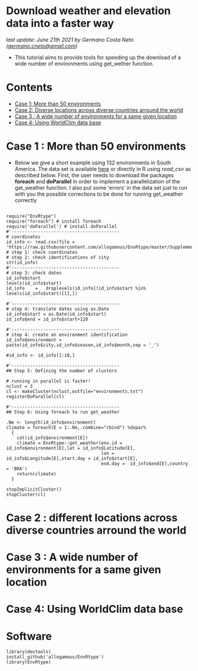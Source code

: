 # Download weather and elevation data into a faster way

*last update: June 21th 2021 by Germano Costa Neto (germano.cneto@gmail.com)*

- This tutorial aims to provide tools for speeding up the download of a wide number of environments using get_wether function.

# Contents

* [Case 1: More than 50 environments](#P1)
* [Case 2: Diverse locations across diverse countries arround the world](#P2)
* [Case 3 : A wide number of environments for a same given location](#P3)
* [Case 4: Using WorldClim data base](#P4)

<div id="P1" />

# Case 1 : More than 50 environments

- Below we give a short example using 132 environments in South America. The data set is available [here](https://github.com/allogamous/EnvRtype/blob/master/Supplementary%20Source%20and%20Data/Brazil_city.csv) or directly in R using *read_csv* as described below. First, the user needs to download the packages **foreach** and **doParallel** in order to implement a parallelization of the get_weather function. I also put some 'errors' in the data set just to run with you the possible corrections to be done for running get_weather correctly

```{r}

require("EnvRtype")
require("foreach") # install foreach
require('doParallel') # install doParallel
#'-----------------------------------------
# coordinates
id_info <- read.csv(file = 'https://raw.githubusercontent.com/allogamous/EnvRtype/master/Supplementary%20Source%20and%20Data/Brazil_city.csv')
# step 1: check coordinates
# step 2: check identifications of city
str(id_info)
#'-----------------------------------------
# step 3: check dates
id_info$start
levels(id_info$start)
id_info    =   droplevels(id_info[!id_info$start %in% levels(id_info$start)[1],])

#'-----------------------------------------
# step 4: translate dates using as.Date
id_info$start = as.Date(id_info$start)
id_info$end = id_info$start+120

#'-----------------------------------------
# step 4: create an environment identification
id_info$environment = paste(id_info$city,id_info$season,id_info$month,sep = '_')

#id_info <- id_info[1:10,]

#'-----------------------------------------
## Step 5: Defining the number of clusters

# running in parallel is faster!
nclust = 3
cl <- makeCluster(nclust,outfile="environments.txt")
registerDoParallel(cl)

#'-----------------------------------------
## Step 6: Using foreach to run get_weather

.Ne <- length(id_info$environment)
climate = foreach(E = 1:.Ne,.combine="rbind") %dopar% 
  {
    cat(id_info$environment[E])
    climate = EnvRtype::get_weather(env.id = id_info$environment[E],lat = id_info$Latitude[E],
                                    lon = id_info$Longitude[E],start.day = id_info$start[E],
                                    end.day =  id_info$end[E],country = 'BRA')
    return(climate)
  }

stopImplicitCluster()
stopCluster(cl)
```

<div id="P2" />

# Case 2 : different locations across diverse countries arround the world


<div id="P3" />

# Case 3 : A wide number of environments for a same given location


<div id="P4" />

# Case 4: Using WorldClim data base




              



# Software

```{r, eval=FALSE}
library(devtools)
install_github('allogamous/EnvRtype')
library(EnvRtype)
```
